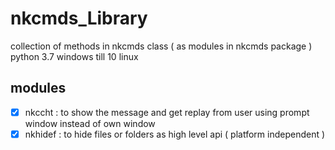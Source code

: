 # nkcmds_Library
collection of methods in nkcmds class ( as modules in nkcmds package )
python 3.7
windows till 10
linux

## modules
* [x] nkccht : to show the message and get replay from user using prompt window instead of own window  
* [x] nkhidef : to hide files or folders as high level api ( platform independent )  
